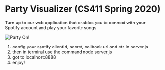 # Party Visualizer (CS411 Spring 2020)

Turn up to our web application that enables you to connect with your Spotify account and play your favorite songs

![Party On!](./src/REDAME_PHOTO.png)

1. config your spotify clientId, secret, callback url and etc in server.js
2. then in terminal use the command node server.js 
3. got to localhost:8888
4. enjoy!
